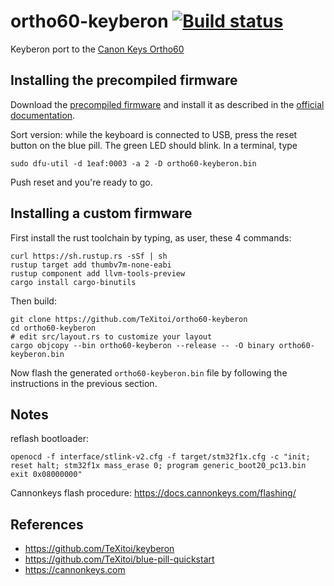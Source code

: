 # ortho60-keyberon [![Build status](https://travis-ci.org/TeXitoi/ortho60-keyberon.svg?branch=master)](https://travis-ci.org/TeXitoi/ortho60-keyberon)

Keyberon port to the [Canon Keys Ortho60](https://cannonkeys.com/collections/frontpage/products/ortho60)

## Installing the precompiled firmware

Download the [precompiled firmware](ortho60-keyberon.bin) and install
it as described in the [official
documentation](https://docs.cannonkeys.com/flashing/).

Sort version: while the keyboard is connected to USB, press the reset
button on the blue pill.  The green LED should blink. In a terminal, type

```shell
sudo dfu-util -d 1eaf:0003 -a 2 -D ortho60-keyberon.bin
```

Push reset and you're ready to go.

## Installing a custom firmware

First install the rust toolchain by typing, as user, these 4 commands:

```shell
curl https://sh.rustup.rs -sSf | sh
rustup target add thumbv7m-none-eabi
rustup component add llvm-tools-preview
cargo install cargo-binutils
```

Then build:

```shell
git clone https://github.com/TeXitoi/ortho60-keyberon
cd ortho60-keyberon
# edit src/layout.rs to customize your layout
cargo objcopy --bin ortho60-keyberon --release -- -O binary ortho60-keyberon.bin
```

Now flash the generated `ortho60-keyberon.bin` file by following the instructions in the previous section.

## Notes

reflash bootloader:

```shell
openocd -f interface/stlink-v2.cfg -f target/stm32f1x.cfg -c "init; reset halt; stm32f1x mass_erase 0; program generic_boot20_pc13.bin exit 0x08000000"
```

Cannonkeys flash procedure: https://docs.cannonkeys.com/flashing/

## References

- https://github.com/TeXitoi/keyberon
- https://github.com/TeXitoi/blue-pill-quickstart
- https://cannonkeys.com
